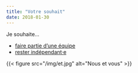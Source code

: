 ```yaml
---
title: "Votre souhait"
date: 2018-01-30
---
```


Je souhaite…

- [faire partie d’une équipe](1/)
- [rester indépendant·e](2/)

{{< figure src="/img/et.jpg" alt="Nous et vous" >}}
